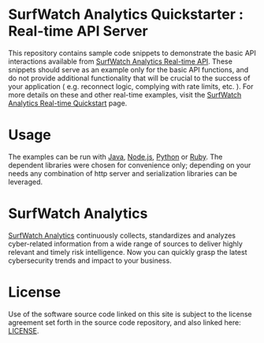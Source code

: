 SurfWatch Analytics Quickstarter : Real-time API Server
==========================

This repository contains sample code snippets to demonstrate the basic API interactions available from [SurfWatch Analytics Real-time API](https://www.surfwatchanalytics.com/plans).  These snippets should serve as an example only for the basic API functions, and do not provide additional functionality that will be crucial to the success of your application ( e.g. reconnect logic, complying with rate limits, etc. ).  For more details on these and other real-time examples, visit the [SurfWatch Analytics Real-time Quickstart](https://www.surfwatchanalytics.com/realtime) page.

Usage
=====

The examples can be run with [Java](http://www.oracle.com/technetwork/java/javase/downloads/index.html), [Node.js](http://nodejs.org/), [Python](https://wiki.python.org/moin/BeginnersGuide/Download) or [Ruby](https://www.ruby-lang.org/en/installation/).  The dependent libraries were chosen for convenience only; depending on your needs any combination of http server and serialization libraries can be leveraged.

SurfWatch Analytics
==========

[SurfWatch Analytics](https://www.surfwatchanalytics.com/) continuously collects, standardizes and analyzes cyber-related information from a wide range of sources to deliver highly relevant and timely risk intelligence. Now you can quickly grasp the latest cybersecurity trends and impact to your business.

License
=======

Use of the software source code linked on this site is subject to the license agreement set forth in the source code repository, and also linked here: [LICENSE](https://github.com/surfwatchlabs/quickstart-realtime-api-server/blob/master/LICENSE).
